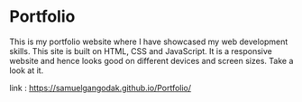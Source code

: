 
# Portfolio

This is my portfolio website where I have showcased my web development skills. This site is built on HTML, CSS and JavaScript.
It is a responsive website and hence looks good on different devices and screen sizes. Take a look at it.

link : https://samuelgangodak.github.io/Portfolio/
